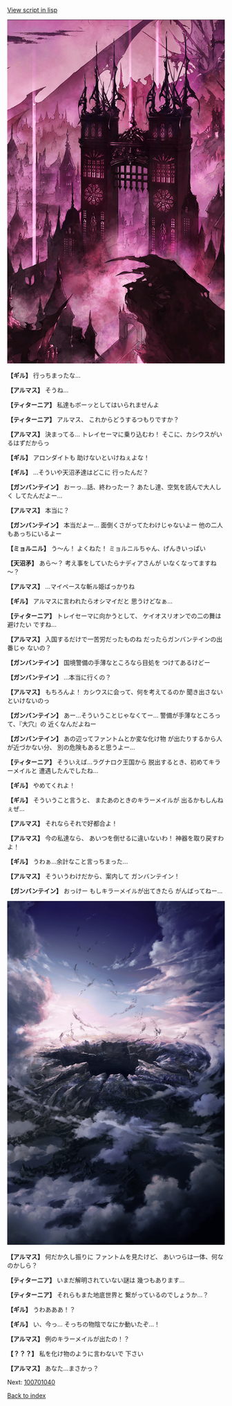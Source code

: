 [View script in lisp](../scripts/100701030.txt)

![300_devil_daytime02.png](../images/backgrounds/300_devil_daytime02.png)

**【ギル】**
行っちまったな…

**【アルマス】**
そうね…

**【ティターニア】**
私達もボーッとしてはいられませんよ

**【ティターニア】**
アルマス、
これからどうするつもりですか？

**【アルマス】**
決まってる…
トレイセーマに乗り込むわ！
そこに、カシウスがいるはずだからっ

**【ギル】**
アロンダイトも
助けないといけねぇよな！

**【ギル】**
…そういや天沼矛達はどこに
行ったんだ？

**【ガンバンテイン】**
おーっ…話、終わったー？
あたし達、空気を読んで大人しく
してたんだよー…

**【アルマス】**
本当に？

**【ガンバンテイン】**
本当だよー…
面倒くさがってたわけじゃないよー
他の二人もあっちにいるよー

**【ミョルニル】**
う～ん！
よくねた！
ミョルニルちゃん、げんきいっぱい

**【天沼矛】**
あら～？
考え事をしていたらナディアさんが
いなくなってますね～？

**【アルマス】**
…マイペースな斬ル姫ばっかりね

**【ギル】**
アルマスに言われたらオシマイだと
思うけどなぁ…

**【ティターニア】**
トレイセーマに向かうとして、
ケイオスリオンでの二の舞は避けたい
ですね…

**【アルマス】**
入国するだけで一苦労だったものね
だったらガンバンテインの出番じゃ
ないの？

**【ガンバンテイン】**
国境警備の手薄なところなら目処を
つけてあるけどー

**【ガンバンテイン】**
…本当に行くの？

**【アルマス】**
もちろんよ！
カシウスに会って、何を考えてるのか
聞き出さないといけないのっ

**【ガンバンテイン】**
あー…そういうことじゃなくてー…
警備が手薄なところって、『大穴』の
近くなんだよねー

**【ガンバンテイン】**
あの辺ってファントムとか変な化け物
が出たりするから人が近づかない分、
別の危険もあると思うよー…

**【ティターニア】**
そういえば…ラグナロク王国から
脱出するとき、初めてキラーメイルと
遭遇したんでしたね…

**【ギル】**
やめてくれよ！

**【ギル】**
そういうこと言うと、
またあのときのキラーメイルが
出るかもしんねぇぜ…

**【アルマス】**
それならそれで好都合よ！

**【アルマス】**
今の私達なら、
あいつを倒せるに違いないわ！
神器を取り戻すわよ！

**【ギル】**
うわぁ…余計なこと言っちまった…

**【アルマス】**
そういうわけだから、案内して
ガンバンテイン！

**【ガンバンテイン】**
おっけー
もしキラーメイルが出てきたら
がんばってねー…

![101_hole.png](../images/backgrounds/101_hole.png)

**【アルマス】**
何だか久し振りに
ファントムを見たけど、
あいつらは一体、何なのかしら？

**【ティターニア】**
いまだ解明されていない謎は
幾つもあります…

**【ティターニア】**
それらもまた地底世界と
繋がっているのでしょうか…？

**【ギル】**
うわあああ！？

**【ギル】**
い、今っ…
そっちの物陰でなにか動いたぞ…！

**【アルマス】**
例のキラーメイルが出たの！？

**【？？？】**
私を化け物のように言わないで
下さい

**【アルマス】**
あなた…まさかっ？

Next: [100701040](100701040.md)

[Back to index](index.md)
